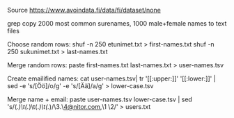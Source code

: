Source https://www.avoindata.fi/data/fi/dataset/none

grep copy 2000 most common surenames, 1000 male+female names to text files

Choose random rows:
shuf -n 250 etunimet.txt > first-names.txt
shuf -n 250 sukunimet.txt > last-names.txt

Merge random rows:
paste first-names.txt last-names.txt > user-names.tsv

Create emailified names:
cat user-names.tsv| tr '[[:upper:]]' '[[:lower:]]' | sed -e 's/[Öö]/o/g' -e 's/[Ää]/a/g' > lower-case.tsv

Merge name + email:
paste user-names.tsv lower-case.tsv | sed 's/\(.*\)\t\(.*\)\t\(.*\)\t\(.*\)/\3.\4@nitor.com,\1 \2/' > users.txt

